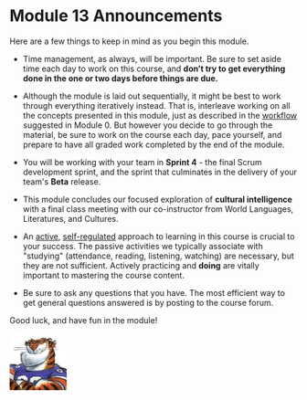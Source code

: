 # Module 13 Announcements

Here are a few things to keep in mind as you begin this module.

- Time management, as always, will be important. Be sure to set aside time each
day to work on this course, and **don’t try to get everything done in the one
or two days before things are due.**

- Although the module is laid out sequentially, it might be best to work
through everything iteratively instead. That is, interleave working on all the
concepts presented in this module, just as described in the
[workflow](../m00/structure.md) suggested in Module 0. But however you decide
to go through the material, be sure to work on the course each day, pace
yourself, and prepare to have all graded work completed by the end of the
module.

- You will be working with your team in **Sprint 4** - the final Scrum
development sprint, and the sprint that culminates in the delivery of your
team's **Beta** release.

- This module concludes our focused exploration of **cultural intelligence**
with a final class meeting with our co-instructor from World Languages,
Literatures, and Cultures.

- An [active](https://en.wikipedia.org/wiki/Active_learning),
  [self-regulated](https://en.wikipedia.org/wiki/Self-regulated_learning)
  approach to learning in this course is crucial to your success. The passive
  activities we typically associate with "studying" (attendance, reading,
  listening, watching) are necessary, but they are not sufficient. Actively
  practicing and **doing** are vitally important to mastering the course
  content.

- Be sure to ask any questions that you have. The most efficient way to get
  general questions answered is by posting to the course forum.

Good luck, and have fun in the module!

 <img src="../../img/rags.jpg" width="100">


